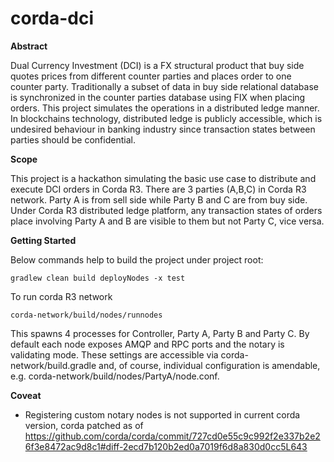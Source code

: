 # corda-dci

**Abstract**

Dual Currency Investment (DCI) is a FX structural product that buy side quotes prices from different counter parties and
places order to one counter party. Traditionally a subset of data in buy side relational database is synchronized in the 
counter parties database using FIX when placing orders. This project simulates the operations in a distributed ledge 
manner. In blockchains technology, distributed ledge is publicly accessible, which is undesired behaviour in banking 
industry since transaction states between parties should be confidential.

**Scope**
 
This project is a hackathon simulating the basic use case to distribute and execute DCI orders in Corda R3. 
There are 3 parties (A,B,C) in Corda R3 network. Party A is from sell side while Party B and C are from buy side.
Under Corda R3 distributed ledge platform, any transaction states of orders place involving Party A and B are visible 
to them but not Party C, vice versa.

**Getting Started**

Below commands help to build the project under project root:

`gradlew clean build deployNodes -x test`

To run corda R3 network

`corda-network/build/nodes/runnodes`

This spawns 4 processes for Controller, Party A, Party B and Party C. By default each node exposes AMQP and RPC ports
and the notary is validating mode. These settings are accessible via corda-network/build.gradle and, of course, 
individual configuration is amendable, e.g. corda-network/build/nodes/PartyA/node.conf.

**Coveat**

* Registering custom notary nodes is not supported in current corda version, corda patched as of https://github.com/corda/corda/commit/727cd0e55c9c992f2e337b2e26f3e8472ac9d8c1#diff-2ecd7b120b2ed0a7019f6d8a830d0cc5L643
